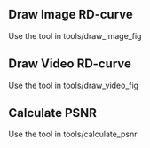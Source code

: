 ## Draw Image RD-curve
Use the tool in tools/draw_image_fig

## Draw Video RD-curve
Use the tool in tools/draw_video_fig

## Calculate PSNR
Use the tool in tools/calculate_psnr